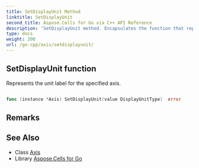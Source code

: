 ```yaml
---
title: SetDisplayUnit Method 
linktitle: SetDisplayUnit
second_title: Aspose.Cells for Go via C++ API Reference
description: 'SetDisplayUnit method. Encapsulates the function that represents setdisplayunit in Go.'
type: docs
weight: 200
url: /go-cpp/axis/setdisplayunit/
---
```


## SetDisplayUnit function

Represents the unit label for the specified axis.

```go

func (instance *Axis) SetDisplayUnit(value DisplayUnitType)  error

```

## Remarks


## See Also

* Class [Axis](../)
* Library [Aspose.Cells for Go](../../)
